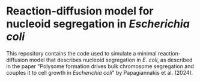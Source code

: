 # Reaction-diffusion model for nucleoid segregation in *Escherichia coli*

This repository contains the code used to simulate a minimal reaction-diffusion model that describes nucleoid segregation in *E. coli*, as described in the paper "Polysome formation drives bulk chromosome segregation and couples it to cell growth in *Escherichia coli*" by Papagiannakis et al. (2024).
